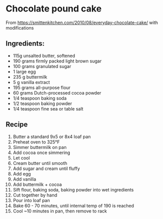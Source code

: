# Chocolate pound cake

From https://smittenkitchen.com/2010/08/everyday-chocolate-cake/ with modifications
## Ingredients: 
 * 115g unsalted butter, softened
 * 190 grams firmly packed light brown sugar
 * 100 grams granulated sugar
 * 1 large egg
 * 235 g buttermilk
 * 5 g vanilla extract
 * 195 grams all-purpose flour
 * 60 grams Dutch-processed cocoa powder
 * 1/4 teaspoon baking soda
 * 1/2 teaspoon baking powder
 * 1/4 teaspoon fine sea or table salt
## Recipe

1. Butter a standard 9x5 or 8x4 loaf pan
2. Preheat oven to 325&deg;F
2. Simmer buttermilk on pan
3. Add cocoa once simmering
4. Let cool
2. Cream butter until smooth
3. Add sugar and cream until fluffy
4. Add egg
5. Add vanilla
6. Add buttermilk + cocoa
7. Sift flour, baking soda, baking powder into wet ingredients
8. Cut together by hand
9. Pour into loaf pan
10. Bake 60 - 70 minutes, until internal temp of 190 is reached
11. Cool ~10 minutes in pan, then remove to rack
